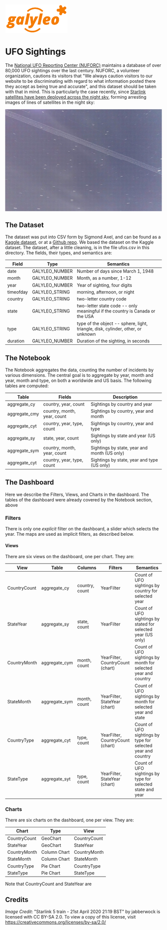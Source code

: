 <img src= ../../galyleo-logo.png width=200>

# UFO Sightings
The [National UFO Reporting Center (NUFORC)](http://www.nuforc.org/) maintains a database of over 80,000 UFO sightings over the last century.  NUFORC, a volunteer organization, cautions its visitors that "We always caution visitors to our website to be discriminating with regard to what information posted there they accept as being true and accurate", and this dataset should be taken with that in mind.  This is particularly the case recently, since [Starlink satellites have been deployed across the night sky](https://en.wikipedia.org/wiki/Starlink), forming arresting images of lines of satellites in the night sky:

![Starlink train](images/starlink_train.jpg)

## The Dataset

The dataset was put into CSV form by Sigmond Axel, and can be found as a [Kaggle dataset](https://www.kaggle.com/NUFORC/ufo-sightings), or at a [Github repo](https://github.com/planetsig/ufo-reports).  We based the dataset on the Kaggle dataset.  The dataset, after a little cleaning, is in the file ufos.csv in this directory.  The 
fields, their types, and semantics are:

| Field     | Type           | Semantics                                                                        |
|-----------|----------------|----------------------------------------------------------------------------------|
| date      | GALYLEO_NUMBER | Number of days since March 1, 1948                                               |
| month     | GALYLEO_NUMBER | Month, as a number, 1-12                                                         |
| year      | GALYLEO_NUMBER | Year of sighting, four digits                                                    |
| timeofday | GALYLEO_STRING | morning, afternoon, or night                                                     |
| country   | GALYLEO_STRING | two-letter country code                                                          |
| state     | GALYLEO_STRING | two-letter state code  -- only meaningful if the country is Canada or the USA    |
| type      | GALYLEO_STRING | type of the object -- sphere, light, triangle, disk, cylinder, other, or unknown |
| duration  | GALYLEO_NUMBER | Duration of the sighting, in seconds                                             |

## The Notebook
The Notebook  aggregates the data, counting the number of incidents by various dimensions.  The central goal is to aggregate by year, month and year, month and type, on both a worldwide and US basis.  The following tables are computed:

| Table | Fields | Description |
|-------|--------|-------------|
| aggregate_cy| country, year, count | Sightings by country and year |
| aggregate_cmy| country, month, year, count | Sightings by country, year and month |
| aggregate_cyt| country, year, type, count | Sightings by country, year and type |
| aggregate_sy| state, year, count | Sightings by state and year  (US only)|
| aggregate_sym| country, month, year, count | Sightings by state, year and month  (US only) |
| aggregate_cyt| country, year, type, count | Sightings by state, year and type  (US only) |

## The Dashboard

Here we describe the Filters, Views, and Charts in the dashboard.  The tables of the dashboard were already covered by the Notebook section, above

### Filters

There is only one _explicit_ filter on the dashboard, a slider which selects the year.  The maps are used as implicit filters, as described below.

#### Views

There are six views on the dashboard, one per chart.  They are:

| View | Table | Columns | Filters | Semantics |
|------|-------|---------|---------|-----------|
| CountryCount | aggregate_cy | country, count | YearFilter | Count of UFO sightings by country for selected year |
| StateYear | aggregate_sy | state, count | YearFilter | Count of UFO sightings by stated for selected year (US only) |
| CountryMonth | aggregate_cym | month, count | YearFilter, CountryCount (chart) | Count of UFO sightings by month for selected year and country |
| StateMonth | aggregate_sym | month, count | YearFilter, StateYear (chart) | Count of UFO sightings by month for selected year and state |
| CountryType | aggregate_cyt | type, count | YearFilter, CountryCount (chart) | Count of UFO sightings by type for selected year and country |
| StateType | aggregate_syt | type, count | YearFilter, StateYear (chart) | Count of UFO sightings by type for selected state and year |

### Charts

There are six charts on the dashboard, one per view.  They are:

| Chart | Type | View |
|-------|------|------|
| CountryCount | GeoChart | CountryCount |
| StateYear | GeoChart | StateYear |
| CountryMonth | Column Chart | CountryMonth |
| StateMonth | Column Chart | StateMonth |
| CountryType | Pie Chart | CountryType |
| StateType | Pie Chart | StateType |

Note that CountryCount and StateYear are 

## Credits

*Image Credit*: "Starlink 5 train - 21st April 2020 21:19 BST" by jabberwock is licensed with CC BY-SA 2.0. To view a copy of this license, visit https://creativecommons.org/licenses/by-sa/2.0/